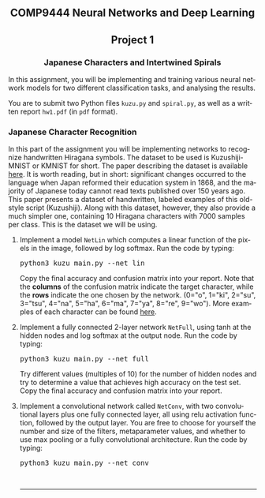 
<!DOCTYPE HTML PUBLIC "-//IETF//DTD HTML 2.0//EN">
<HTML>
<BODY LANG="EN">
<h2 align=center>COMP9444 Neural Networks and Deep Learning</h2>
<h2 align=center>Project 1</h2>
<H3 align=center>Japanese Characters and Intertwined Spirals</H3>
In this assignment, you will be implementing and
training various neural network models for
two different classification tasks, and analysing the results.
<p>
You are to submit two Python files
<code>kuzu.py</code> and <code>spiral.py</code>,
as well as a written report <code>hw1.pdf</code>
(in <code>pdf</code> format).

<h3 id="marking-scheme">Japanese Character Recognition</h3>

In this part of the assignment you will be implementing networks to recognize handwritten
Hiragana symbols. The dataset to be used is Kuzushiji-MNIST or KMNIST
for short. The paper describing the dataset is available
<a href="https://arxiv.org/pdf/1812.01718.pdf">here</a>.
It is worth reading, but in short: significant changes occurred to the
language when Japan reformed their education system in 1868, and the
majority of Japanese today cannot read texts published over 150 years
ago. This paper presents a dataset of handwritten, labeled examples of
this old-style script (Kuzushiji). Along with this dataset, however,
they also provide a much simpler one, containing 10 Hiragana
characters with 7000 samples per class. This is the dataset we will be
using.
<ol>
<li>Implement a model <code>NetLin</code>
which computes a linear function of the pixels in the image,
followed by log softmax.
Run the code by typing:
<pre>
python3 kuzu_main.py --net lin
</pre>
Copy the final accuracy and confusion matrix into your report.
Note that the <strong>columns</strong> of the confusion matrix indicate the target character,
while the <strong>rows</strong> indicate the one chosen by the network.
(0="o", 1="ki", 2="su", 3="tsu", 4="na", 5="ha", 6="ma", 7="ya", 8="re", 9="wo").
More examples of each character can be found
<a href="http://codh.rois.ac.jp/kmnist/index.html.en">here</a>.
<p>
<li>Implement a fully connected 2-layer network
<code>NetFull</code>,
using tanh at the hidden nodes and log softmax at the output node.
Run the code by typing:
<pre>
python3 kuzu_main.py --net full
</pre>
Try different values (multiples of 10) for the number of
hidden nodes and try to determine a value that achieves
high accuracy on the test set.
Copy the final accuracy and confusion matrix into your report.
<p>
<li>Implement a convolutional network called
<code>NetConv</code>, with two convolutional layers
plus one fully connected layer, all using relu activation function,
followed by the output layer.
You are free to choose for yourself the number and size
of the filters, metaparameter values,
and whether to use max pooling or
a fully convolutional architecture.
Run the code by typing:
<pre>
python3 kuzu_main.py --net conv
</pre>
<br>
<HR>
</BODY>
</HTML>
